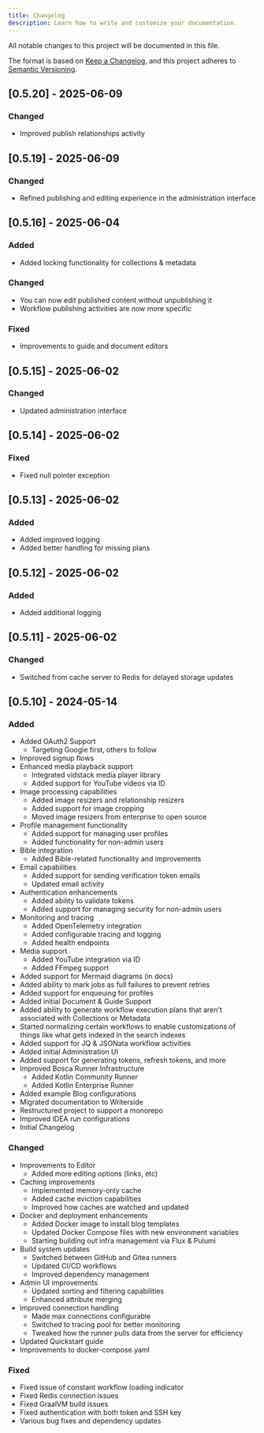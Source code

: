 ```yaml
---
title: Changelog
description: Learn how to write and customize your documentation.
---
```


All notable changes to this project will be documented in this file.

The format is based on [Keep a Changelog](https://keepachangelog.com/en/1.1.0/),
and this project adheres to [Semantic Versioning](https://semver.org/spec/v2.0.0.html).

## [0.5.20] - 2025-06-09

### Changed

- Improved publish relationships activity

## [0.5.19] - 2025-06-09

### Changed

- Refined publishing and editing experience in the administration interface

## [0.5.16] - 2025-06-04

### Added

- Added locking functionality for collections & metadata

### Changed

- You can now edit published content without unpublishing it
- Workflow publishing activities are now more specific

### Fixed

- Improvements to guide and document editors

## [0.5.15] - 2025-06-02

### Changed

- Updated administration interface

## [0.5.14] - 2025-06-02

### Fixed

- Fixed null pointer exception

## [0.5.13] - 2025-06-02

### Added

- Added improved logging
- Added better handling for missing plans

## [0.5.12] - 2025-06-02

### Added

- Added additional logging

## [0.5.11] - 2025-06-02

### Changed

- Switched from cache server to Redis for delayed storage updates

## [0.5.10] - 2024-05-14

### Added

- Added OAuth2 Support
  - Targeting Google first, others to follow
- Improved signup flows
- Enhanced media playback support
  - Integrated vidstack media player library
  - Added support for YouTube videos via ID
- Image processing capabilities
  - Added image resizers and relationship resizers
  - Added support for image cropping
  - Moved image resizers from enterprise to open source
- Profile management functionality
  - Added support for managing user profiles
  - Added functionality for non-admin users
- Bible integration
  - Added Bible-related functionality and improvements
- Email capabilities
  - Added support for sending verification token emails
  - Updated email activity
- Authentication enhancements
  - Added ability to validate tokens
  - Added support for managing security for non-admin users
- Monitoring and tracing
  - Added OpenTelemetry integration
  - Added configurable tracing and logging
  - Added health endpoints
- Media support
  - Added YouTube integration via ID
  - Added FFmpeg support
- Added support for Mermaid diagrams (in docs)
- Added ability to mark jobs as full failures to prevent retries
- Added support for enqueuing for profiles
- Added initial Document & Guide Support
- Added ability to generate workflow execution plans that aren't associated with Collections or Metadata
- Started normalizing certain workflows to enable customizations of things like what gets indexed in the search indexes
- Added support for JQ & JSONata workflow activities
- Added initial Administration UI
- Added support for generating tokens, refresh tokens, and more
- Improved Bosca Runner Infrastructure
  - Added Kotlin Community Runner
  - Added Kotlin Enterprise Runner
- Added example Blog configurations
- Migrated documentation to Writerside
- Restructured project to support a monorepo
- Improved IDEA run configurations
- Initial Changelog

### Changed

- Improvements to Editor
  - Added more editing options (links, etc)
- Caching improvements
  - Implemented memory-only cache
  - Added cache eviction capabilities
  - Improved how caches are watched and updated
- Docker and deployment enhancements
  - Added Docker image to install blog templates
  - Updated Docker Compose files with new environment variables
  - Starting building out infra management via Flux & Pulumi
- Build system updates
  - Switched between GitHub and Gitea runners
  - Updated CI/CD workflows
  - Improved dependency management
- Admin UI improvements
  - Updated sorting and filtering capabilities
  - Enhanced attribute merging
- Improved connection handling
  - Made max connections configurable
  - Switched to tracing pool for better monitoring
  - Tweaked how the runner pulls data from the server for efficiency
- Updated Quickstart guide
- Improvements to docker-compose.yaml

### Fixed

- Fixed issue of constant workflow loading indicator
- Fixed Redis connection issues
- Fixed GraalVM build issues
- Fixed authentication with both token and SSH key
- Various bug fixes and dependency updates
